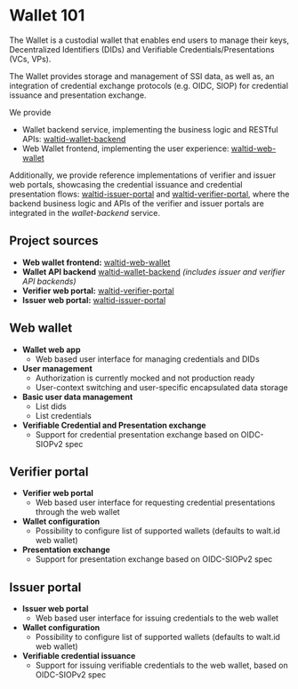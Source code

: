 # Wallet 101

The Wallet is a custodial wallet that enables end users to manage their keys, Decentralized Identifiers (DIDs) and Verifiable Credentials/Presentations (VCs, VPs).

The Wallet provides storage and management of SSI data, as well as, an integration of credential exchange protocols (e.g. OIDC, SIOP) for credential issuance and presentation exchange.

We provide

* Wallet backend service, implementing the business logic and RESTful APIs: [waltid-wallet-backend](https://github.com/walt-id/waltid-wallet-backend)
* Web Wallet frontend, implementing the user experience: [waltid-web-wallet](https://github.com/walt-id/waltid-web-wallet)

Additionally, we provide reference implementations of verifier and issuer web portals, showcasing the credential issuance and credential presentation flows: [waltid-issuer-portal](https://github.com/walt-id/waltid-issuer-portal) and [waltid-verifier-portal](https://github.com/walt-id/waltid-verifier-portal), where the backend business logic and APIs of the verifier and issuer portals are integrated in the _wallet-backend_ service.

## Project sources

* **Web wallet frontend:** [waltid-web-wallet](https://github.com/walt-id/waltid-web-wallet)
* **Wallet API backend** [waltid-wallet-backend](https://github.com/walt-id/waltid-wallet-backend) _(includes issuer and verifier API backends)_
* **Verifier web portal:** [waltid-verifier-portal](https://github.com/walt-id/waltid-verifier-portal)
* **Issuer web portal:** [waltid-issuer-portal](https://github.com/walt-id/waltid-issuer-portal)

## Web wallet

* **Wallet web app**
  * Web based user interface for managing credentials and DIDs
* **User management**
  * Authorization is currently mocked and not production ready
  * User-context switching and user-specific encapsulated data storage
* **Basic user data management**
  * List dids
  * List credentials
* **Verifiable Credential and Presentation exchange**
  * Support for credential presentation exchange based on OIDC-SIOPv2 spec

## Verifier portal

* **Verifier web portal**
  * Web based user interface for requesting credential presentations through the web wallet
* **Wallet configuration**
  * Possibility to configure list of supported wallets (defaults to walt.id web wallet)
* **Presentation exchange**
  * Support for presentation exchange based on OIDC-SIOPv2 spec

## Issuer portal

* **Issuer web portal**
  * Web based user interface for issuing credentials to the web wallet
* **Wallet configuration**
  * Possibility to configure list of supported wallets (defaults to walt.id web wallet)
* **Verifiable credential issuance**
  * Support for issuing verifiable credentials to the web wallet, based on OIDC-SIOPv2 spec
